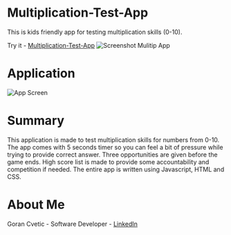 # Multiplication-Test-App
This is kids friendly app for testing multiplication skills (0-10). 

Try it - [Multiplication-Test-App](https://jumba23.github.io/Multiplication-Test-App/)
![Screenshot Mulitip App](https://user-images.githubusercontent.com/80366503/193487318-9d32cc2c-f228-4fd7-9362-c8773f7777d5.gif)

# Application 
![App Screen](https://user-images.githubusercontent.com/80366503/193487318-9d32cc2c-f228-4fd7-9362-c8773f7777d5.gif)

# Summary 
This application is made to test multiplication skills for numbers from 0-10. The app comes with 5 seconds timer so you can feel a bit of pressure while trying to provide correct answer. Three opportunities are given before the game ends. High score list is made to provide some accountability and competition if needed. The entire app is written using Javascript, HTML and CSS.  

# About Me
Goran Cvetic - Software Developer - [LinkedIn](https://www.linkedin.com/in/goran-cvetic/) 
